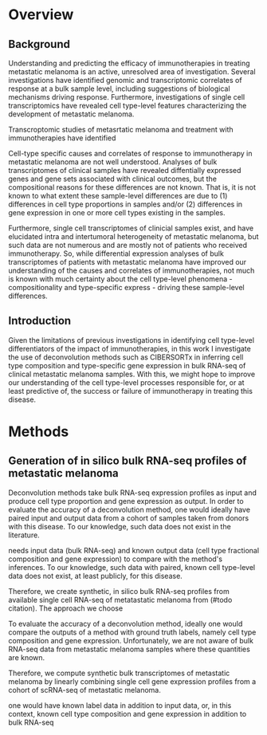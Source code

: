 # Overview

## Background

Understanding and predicting the efficacy of immunotherapies in treating metastatic melanoma is an active, unresolved area of investigation. Several investigations have identified genomic and transcriptomic correlates of response at a bulk sample level, including suggestions of biological mechanisms driving response. Furthermore, investigations of single cell transcriptomics have revealed cell type-level features characterizing the development of metastatic melanoma. 

Transcroptomic studies of metasrtatic melanoma and treatment with immunotherapies have identified

Cell-type specific causes and correlates of response to immunotherapy in metastatic melanoma are not well understood. Analyses of bulk transcriptomes of clinical samples have revealed diffentially expressed genes and gene sets associated with clinical outcomes, but the compositional reasons for these differences are not known. That is, it is not known to what extent these sample-level differences are due to (1) differences in cell type proportions in samples and/or (2) differences in gene expression in one or more cell types existing in the samples.

Furthermore, single cell transcriptomes of clinicial samples exist, and have elucidated intra and intertumoral heterogeneity of metastatic melanoma, but such data are not numerous and are mostly not of patients who received immunotherapy. So, while differential expression analyses of bulk transcriptomes of patients with metastatic melanoma have improved our understanding of the causes and correlates of immunotherapies, not much is known with much certainty about the cell type-level phenomena - compositionality and type-specific express - driving these sample-level differences. 

## Introduction

Given the limitations of previous investigations in identifying cell type-level differentiators of the impact of immunotherapies, in this work I investigate the use of deconvolution methods such as CIBERSORTx in inferring cell type composition and type-specific gene expression in bulk RNA-seq of clinical metastatic melanoma samples. With this, we might hope to improve our understanding of the cell type-level processes responsible for, or at least predictive of, the success or failure of immunotherapy in treating this disease. 

# Methods

## Generation of in silico bulk RNA-seq profiles of metastatic melanoma

Deconvolution methods take bulk RNA-seq expression profiles as input and produce cell type proportion and gene expression as output. In order to evaluate the accuracy of a deconvolution method, one would ideally have paired input and output data from a cohort of samples taken from donors with this disease. To our knowledge, such data does not exist in the literature.



 needs input data (bulk RNA-seq) and known output data (cell type fractional composition and gene expression) to compare with the method's inferences. To our knowledge, such data with paired, known cell type-level data does not exist, at least publicly, for this disease. 

Therefore, we create synthetic, in silico bulk RNA-seq profiles from available single cell RNA-seq of metatastatic melanoma from (#todo citation). The approach we choose 




To evaluate the accuracy of a deconvolution method, ideally one would compare the outputs of a method with ground truth labels, namely cell type composition and gene expression. Unfortunately, we are not aware of bulk RNA-seq data from metastatic melanoma samples where these quantities are known. 

Therefore, we compute synthetic bulk transcriptomes of metastatic melanoma by linearly combining single cell gene expression profiles from a cohort of scRNA-seq of metastatic melanoma.

 one would have known  label data in addition to input data, or, in this context, known cell type composition and gene expression in addition to bulk RNA-seq
